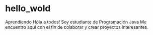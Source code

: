 # hello_wold
Aprendiendo
Hola a todos!
Soy estudiante de Programación Java
Me encuentro aqui con el fin de  colaborar  y crear proyectos interesantes.
